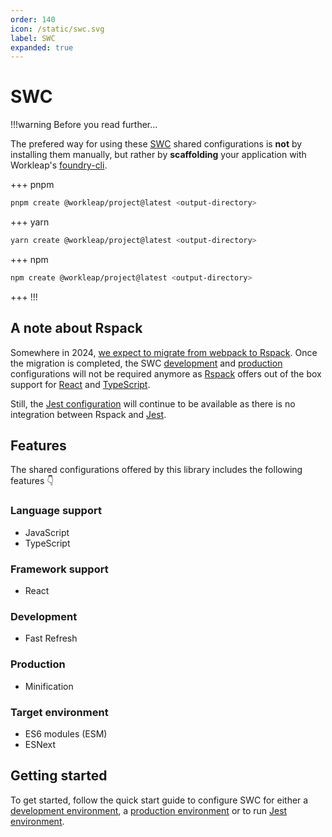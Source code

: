 ```yaml
---
order: 140
icon: /static/swc.svg
label: SWC
expanded: true
---
```


# SWC

!!!warning Before you read further...

The prefered way for using these [SWC](https://swc.rs/) shared configurations is **not** by installing them manually, but rather by **scaffolding** your application with Workleap's [foundry-cli](https://github.com/gsoft-inc/wl-foundry-cli).

+++ pnpm
```bash
pnpm create @workleap/project@latest <output-directory>
```
+++ yarn
```bash
yarn create @workleap/project@latest <output-directory>
```
+++ npm
```bash
npm create @workleap/project@latest <output-directory>
```
+++
!!!

## A note about Rspack

Somewhere in 2024, [we expect to migrate from webpack to Rspack](../webpack/default.md#a-note-about-rspack). Once the migration is completed, the SWC [development](configure-dev.md) and [production](configure-build.md) configurations will not be required anymore as [Rspack](https://www.rspack.dev/) offers out of the box support for [React](https://react.dev/) and [TypeScript](https://www.typescriptlang.org/). 

Still, the [Jest configuration](configure-jest.md) will continue to be available as there is no integration between Rspack and [Jest](https://jestjs.io/).

## Features

The shared configurations offered by this library includes the following features 👇

### Language support

- JavaScript
- TypeScript

### Framework support

- React

### Development

- Fast Refresh

### Production

- Minification

### Target environment

- ES6 modules (ESM)
- ESNext

## Getting started

To get started, follow the quick start guide to configure SWC for either a [development environment](configure-dev.md), a [production environment](configure-build.md) or to run [Jest environment](configure-jest.md).
